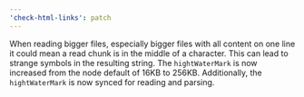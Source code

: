 ```yaml
---
'check-html-links': patch
---
```


When reading bigger files, especially bigger files with all content on one line it could mean a read chunk is in the middle of a character. This can lead to strange symbols in the resulting string. The `hightWaterMark` is now increased from the node default of 16KB to 256KB. Additionally, the `hightWaterMark` is now synced for reading and parsing.
